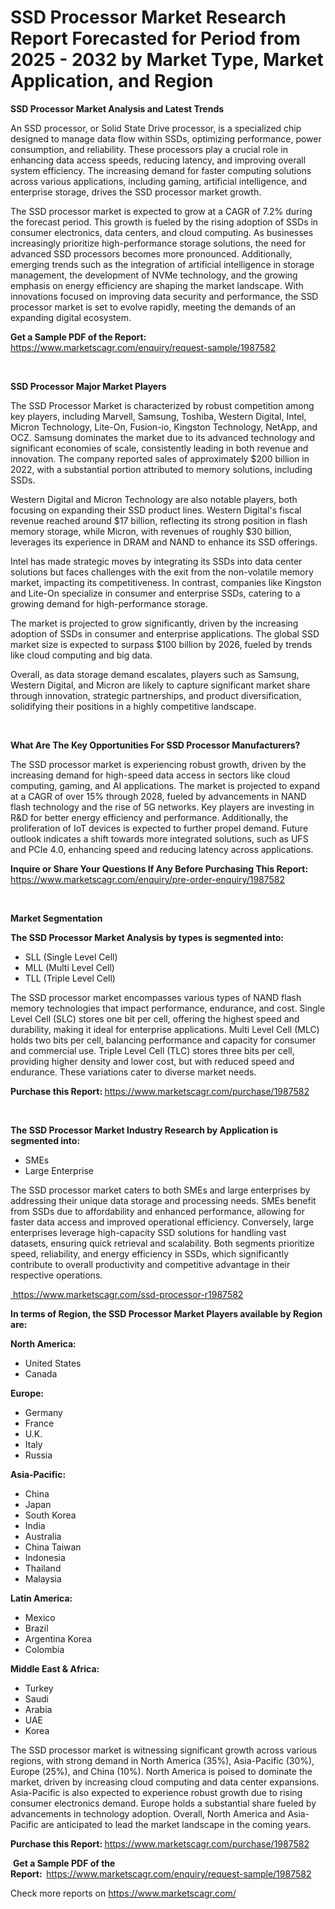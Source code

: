 <p><h1>SSD Processor Market Research Report Forecasted for Period from 2025 -  2032 by Market Type, Market Application, and Region</h1></p><p><strong>SSD Processor Market Analysis and Latest Trends</strong></p>
<p><p>An SSD processor, or Solid State Drive processor, is a specialized chip designed to manage data flow within SSDs, optimizing performance, power consumption, and reliability. These processors play a crucial role in enhancing data access speeds, reducing latency, and improving overall system efficiency. The increasing demand for faster computing solutions across various applications, including gaming, artificial intelligence, and enterprise storage, drives the SSD processor market growth.</p><p>The SSD processor market is expected to grow at a CAGR of 7.2% during the forecast period. This growth is fueled by the rising adoption of SSDs in consumer electronics, data centers, and cloud computing. As businesses increasingly prioritize high-performance storage solutions, the need for advanced SSD processors becomes more pronounced. Additionally, emerging trends such as the integration of artificial intelligence in storage management, the development of NVMe technology, and the growing emphasis on energy efficiency are shaping the market landscape. With innovations focused on improving data security and performance, the SSD processor market is set to evolve rapidly, meeting the demands of an expanding digital ecosystem.</p></p>
<p><strong>Get a Sample PDF of the Report:&nbsp;</strong> <a href="https://www.marketscagr.com/enquiry/request-sample/1987582?utm_campaign=2453&utm_medium=2&utm_source=Github&utm_content=ia&utm_term=28022025&utm_id=ssd-processor">https://www.marketscagr.com/enquiry/request-sample/1987582</a></p>
<p>&nbsp;</p>
<p><strong>SSD Processor Major Market Players</strong></p>
<p><p>The SSD Processor Market is characterized by robust competition among key players, including Marvell, Samsung, Toshiba, Western Digital, Intel, Micron Technology, Lite-On, Fusion-io, Kingston Technology, NetApp, and OCZ. Samsung dominates the market due to its advanced technology and significant economies of scale, consistently leading in both revenue and innovation. The company reported sales of approximately $200 billion in 2022, with a substantial portion attributed to memory solutions, including SSDs. </p><p>Western Digital and Micron Technology are also notable players, both focusing on expanding their SSD product lines. Western Digital's fiscal revenue reached around $17 billion, reflecting its strong position in flash memory storage, while Micron, with revenues of roughly $30 billion, leverages its experience in DRAM and NAND to enhance its SSD offerings.</p><p>Intel has made strategic moves by integrating its SSDs into data center solutions but faces challenges with the exit from the non-volatile memory market, impacting its competitiveness. In contrast, companies like Kingston and Lite-On specialize in consumer and enterprise SSDs, catering to a growing demand for high-performance storage.</p><p>The market is projected to grow significantly, driven by the increasing adoption of SSDs in consumer and enterprise applications. The global SSD market size is expected to surpass $100 billion by 2026, fueled by trends like cloud computing and big data.</p><p>Overall, as data storage demand escalates, players such as Samsung, Western Digital, and Micron are likely to capture significant market share through innovation, strategic partnerships, and product diversification, solidifying their positions in a highly competitive landscape.</p></p>
<p>&nbsp;</p>
<p><strong>What Are The Key Opportunities For SSD Processor Manufacturers?</strong></p>
<p><p>The SSD processor market is experiencing robust growth, driven by the increasing demand for high-speed data access in sectors like cloud computing, gaming, and AI applications. The market is projected to expand at a CAGR of over 15% through 2028, fueled by advancements in NAND flash technology and the rise of 5G networks. Key players are investing in R&D for better energy efficiency and performance. Additionally, the proliferation of IoT devices is expected to further propel demand. Future outlook indicates a shift towards more integrated solutions, such as UFS and PCIe 4.0, enhancing speed and reducing latency across applications.</p></p>
<p><strong>Inquire or Share Your Questions If Any Before Purchasing This Report:</strong> <a href="https://www.marketscagr.com/enquiry/pre-order-enquiry/1987582?utm_campaign=2453&utm_medium=2&utm_source=Github&utm_content=ia&utm_term=28022025&utm_id=ssd-processor">https://www.marketscagr.com/enquiry/pre-order-enquiry/1987582</a></p>
<p>&nbsp;</p>
<p><strong>Market Segmentation</strong></p>
<p><strong>The SSD Processor Market Analysis by types is segmented into:</strong></p>
<p><ul><li>SLL (Single Level Cell)</li><li>MLL (Multi Level Cell)</li><li>TLL (Triple Level Cell)</li></ul></p>
<p><p>The SSD processor market encompasses various types of NAND flash memory technologies that impact performance, endurance, and cost. Single Level Cell (SLC) stores one bit per cell, offering the highest speed and durability, making it ideal for enterprise applications. Multi Level Cell (MLC) holds two bits per cell, balancing performance and capacity for consumer and commercial use. Triple Level Cell (TLC) stores three bits per cell, providing higher density and lower cost, but with reduced speed and endurance. These variations cater to diverse market needs.</p></p>
<p><strong>Purchase this Report:&nbsp;</strong><a href="https://www.marketscagr.com/purchase/1987582?utm_campaign=2453&utm_medium=2&utm_source=Github&utm_content=ia&utm_term=28022025&utm_id=ssd-processor">https://www.marketscagr.com/purchase/1987582</a></p>
<p>&nbsp;</p>
<p><strong>The SSD Processor Market Industry Research by Application is segmented into:</strong></p>
<p><ul><li>SMEs</li><li>Large Enterprise</li></ul></p>
<p><p>The SSD processor market caters to both SMEs and large enterprises by addressing their unique data storage and processing needs. SMEs benefit from SSDs due to affordability and enhanced performance, allowing for faster data access and improved operational efficiency. Conversely, large enterprises leverage high-capacity SSD solutions for handling vast datasets, ensuring quick retrieval and scalability. Both segments prioritize speed, reliability, and energy efficiency in SSDs, which significantly contribute to overall productivity and competitive advantage in their respective operations.</p></p>
<p><a href="https://www.marketscagr.com/ssd-processor-r1987582?utm_campaign=2453&utm_medium=2&utm_source=Github&utm_content=ia&utm_term=28022025&utm_id=ssd-processor">&nbsp;https://www.marketscagr.com/ssd-processor-r1987582</a></p>
<p><strong>In terms of Region, the SSD Processor Market Players available by Region are:</strong></p>
<p>
    <p> <strong> North America: </strong>
        <ul>
            <li>United States</li>
            <li>Canada</li>
        </ul>
        </p> 
    <p> <strong> Europe: </strong>
        <ul>
            <li>Germany</li>
            <li>France</li>
            <li>U.K.</li>
            <li>Italy</li>
            <li>Russia</li>
        </ul>
        </p> 
    <p> <strong> Asia-Pacific: </strong>
        <ul>
            <li>China</li>
            <li>Japan</li>
            <li>South Korea</li>
            <li>India</li>
            <li>Australia</li>
            <li>China Taiwan</li>
            <li>Indonesia</li>
            <li>Thailand</li>
            <li>Malaysia</li>
        </ul>
        </p> 
    <p> <strong> Latin America: </strong>
        <ul>
            <li>Mexico</li>
            <li>Brazil</li>
            <li>Argentina Korea</li>
            <li>Colombia</li>
        </ul>
        </p> 
    <p> <strong> Middle East & Africa: </strong>
        <ul>
            <li>Turkey</li>
            <li>Saudi</li>
            <li>Arabia</li>
            <li>UAE</li>
            <li>Korea</li>
        </ul>
    </p>
    </p>
<p><p>The SSD processor market is witnessing significant growth across various regions, with strong demand in North America (35%), Asia-Pacific (30%), Europe (25%), and China (10%). North America is poised to dominate the market, driven by increasing cloud computing and data center expansions. Asia-Pacific is also expected to experience robust growth due to rising consumer electronics demand. Europe holds a substantial share fueled by advancements in technology adoption. Overall, North America and Asia-Pacific are anticipated to lead the market landscape in the coming years.</p></p>
<p><strong>Purchase this Report: </strong><a href="https://www.marketscagr.com/purchase/1987582?utm_campaign=2453&utm_medium=2&utm_source=Github&utm_content=ia&utm_term=28022025&utm_id=ssd-processor">https://www.marketscagr.com/purchase/1987582</a></p>
<p>&nbsp;<strong>Get a Sample PDF of the Report:&nbsp;&nbsp;</strong><a href="https://www.marketscagr.com/enquiry/request-sample/1987582?utm_campaign=2453&utm_medium=2&utm_source=Github&utm_content=ia&utm_term=28022025&utm_id=ssd-processor">https://www.marketscagr.com/enquiry/request-sample/1987582</a></p>
<p><strong></strong></p>
<p>Check more reports on <a href="https://www.marketscagr.com/?utm_campaign=2453&utm_medium=2&utm_source=Github&utm_content=ia&utm_term=28022025&utm_id=ssd-processor">https://www.marketscagr.com/</a></p>